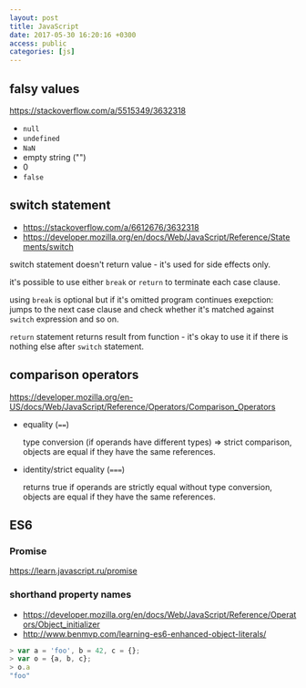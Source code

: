 ```yaml
---
layout: post
title: JavaScript
date: 2017-05-30 16:20:16 +0300
access: public
categories: [js]
---
```


<!-- more -->

## falsy values

<https://stackoverflow.com/a/5515349/3632318>

- `null`
- `undefined`
- `NaN`
- empty string ("")
- 0
- `false`

## switch statement

- <https://stackoverflow.com/a/6612676/3632318>
- <https://developer.mozilla.org/en/docs/Web/JavaScript/Reference/Statements/switch>

switch statement doesn't return value - it's used for side effects only.

it's possible to use either `break` or `return` to terminate each case clause.

using `break` is optional but if it's omitted program continues exepction:
jumps to the next case clause and check whether it's matched against `switch`
expression and so on.

`return` statement returns result from function - it's okay to use it if there
is nothing else after `switch` statement.

## comparison operators

<https://developer.mozilla.org/en-US/docs/Web/JavaScript/Reference/Operators/Comparison_Operators>

- equality (`==`)

  type conversion (if operands have different types) => strict comparison,
  objects are equal if they have the same references.

- identity/strict equality (`===`)

  returns true if operands are strictly equal without type conversion,
  objects are equal if they have the same references.

## ES6

### Promise

<https://learn.javascript.ru/promise>

### shorthand property names

- <https://developer.mozilla.org/en/docs/Web/JavaScript/Reference/Operators/Object_initializer>
- <http://www.benmvp.com/learning-es6-enhanced-object-literals/>

```javascript
> var a = 'foo', b = 42, c = {};
> var o = {a, b, c};
> o.a
"foo"
```

